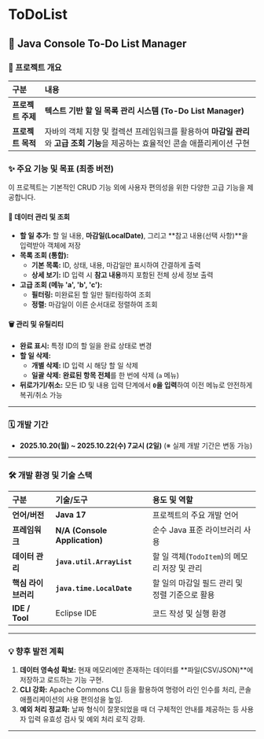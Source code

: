 # ToDoList

## 📝 Java Console To-Do List Manager

### 📌 프로젝트 개요

| 구분 | 내용 |
| :--- | :--- |
| **프로젝트 주제** | **텍스트 기반 할 일 목록 관리 시스템 (To-Do List Manager)** |
| **프로젝트 목적** | 자바의 객체 지향 및 컬렉션 프레임워크를 활용하여 **마감일 관리**와 **고급 조회 기능**을 제공하는 효율적인 콘솔 애플리케이션 구현 |

### ✨ 주요 기능 및 목표 (최종 버전)

이 프로젝트는 기본적인 CRUD 기능 외에 사용자 편의성을 위한 다양한 고급 기능을 제공합니다.

#### 🎯 데이터 관리 및 조회
* **할 일 추가:** 할 일 내용, **마감일(LocalDate)**, 그리고 **참고 내용(선택 사항)**을 입력받아 객체에 저장
* **목록 조회 (통합):**
    * **기본 목록:** ID, 상태, 내용, 마감일만 표시하여 간결하게 출력
    * **상세 보기:** ID 입력 시 **참고 내용**까지 포함된 전체 상세 정보 출력
* **고급 조회 (메뉴 'a', 'b', 'c'):**
    * **필터링:** 미완료된 할 일만 필터링하여 조회
    * **정렬:** 마감일이 이른 순서대로 정렬하여 조회

#### 🗑️ 관리 및 유틸리티
* **완료 표시:** 특정 ID의 할 일을 완료 상태로 변경
* **할 일 삭제:**
    * **개별 삭제:** ID 입력 시 해당 할 일 삭제
    * **일괄 삭제:** **완료된 항목 전체**를 한 번에 삭제 (`a` 메뉴)
* **뒤로가기/취소:** 모든 ID 및 내용 입력 단계에서 **`0`을 입력**하여 이전 메뉴로 안전하게 복귀/취소 가능

***

### 🗓️ 개발 기간

* **2025.10.20(월) ~ 2025.10.22(수) 7교시 (2일)** (※ 실제 개발 기간은 변동 가능)

***

### 🛠️ 개발 환경 및 기술 스택

| 구분 | 기술/도구 | 용도 및 역할 |
| :--- | :--- | :--- |
| **언어/버전** | **Java 17** | 프로젝트의 주요 개발 언어 |
| **프레임워크** | **N/A (Console Application)** | 순수 Java 표준 라이브러리 사용 |
| **데이터 관리** | **`java.util.ArrayList`** | 할 일 객체(`TodoItem`)의 메모리 저장 및 관리 |
| **핵심 라이브러리** | **`java.time.LocalDate`** | 할 일의 마감일 필드 관리 및 정렬 기준으로 활용 |
| **IDE / Tool** | Eclipse IDE | 코드 작성 및 실행 환경 |

***

### 💡 향후 발전 계획

1.  **데이터 영속성 확보:** 현재 메모리에만 존재하는 데이터를 **파일(CSV/JSON)**에 저장하고 로드하는 기능 구현.
2.  **CLI 강화:** Apache Commons CLI 등을 활용하여 명령어 라인 인수를 처리, 콘솔 애플리케이션의 사용 편의성을 높임.
3.  **예외 처리 정교화:** 날짜 형식이 잘못되었을 때 더 구체적인 안내를 제공하는 등 사용자 입력 유효성 검사 및 예외 처리 로직 강화.

***
